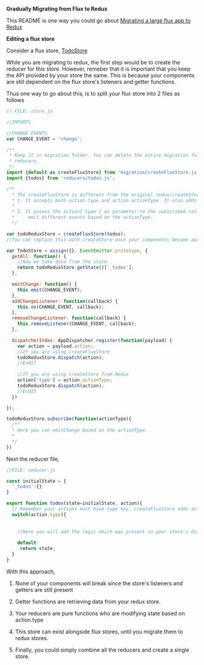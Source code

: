 **Gradually Migrating from Flux to Redux**

This README is one way you could go about [Migrating a large flux app to Redux](http://redux.js.org/docs/recipes/MigratingToRedux.html)



**Editing a flux store**

Consider a flux store, [TodoStore](https://facebook.github.io/flux/docs/todo-list.html#creating-stores)

While you are migrating to redux, the first step would be to create the reducer for this store. However, remeber that it is important that you keep the API provided by your store the same. This is because your components are still dependent on the flux store's listeners and getter functions.

Thus one way to go about this, is to split your flux store into 2 files as follows

```javascript
// FILE: store.js

//IMPORTS

//CHANGE EVENTS
var CHANGE_EVENT = 'change';

/**
 * Keep it in migration folder. You can delete the entire migration folder when you have created all
 * reducers.
 */
import {default as createFluxStore} from 'migration/createFluxStore.js';
import {todos} from 'reducers/todos.js';

/**
  * The createFluxStore is different from the original redux/createStore in 2 ways,
  * 1. It accepts both action.type and action.actionType. It also adds the 'type' key so that your reducer  *     will work as required.
  *
  * 2. It passes the action['type'] as parameter to the subscribed callbacks. You can use this if you have 
  *     emit different events based on the actionType.
  */

var todoReduxStore = createFluxStore(todos);
//You can replace this with createStore once your components become aware of redux through store.subscribe or react-redux.

var TodoStore = assign({}, EventEmitter.prototype, {
  getAll: function() {
    //Now we take data from the store.
    return todoReduxStore.getState()['_todos'];
  },

  emitChange: function() {
    this.emit(CHANGE_EVENT);
  },
  addChangeListener: function(callback) {
    this.on(CHANGE_EVENT, callback);
  },
  removeChangeListener: function(callback) {
    this.removeListener(CHANGE_EVENT, callback);
  },

  dispatcherIndex: AppDispatcher.register(function(payload) {
    var action = payload.action;
    //If you are using createFluxStore
    todoReduxStore.dispatch(action);
    //EndIf
     
    //If you are using createStore from Redux
    action['type'] = action.actionType;
    todoReduxStore.dispatch(action);
    //EndIf
  })

});

todoReduxStore.subscribe(function(actionType){
  /**
  * Here you can emitChange based on the actionType.
  * 
  */
})
```

Next the reducer file,
```javascript
//FILE: reducer.js

const initialState = {
  '_todos':{}
}

export function todos(state=initialState, action){
  // Remember your actions must have type key. createFluxStore adds actionType to the type internally.
  switch(action.type){ 
  
  
    //Here you will add the logic which was present in your store's dispatch Handler.
  
    default:
     return state;
  }
}
```

With this approach,

1. None of your components will break since the store's listeners and getters are still present

2. Getter functions are retrieving data from your redux store.

3. Your reducers are pure functions who are modifying state based on action.type

4. This store can exist alongside flux stores, until you migrate them to redux stores.

5. Finally, you could simply combine all the reducers and create a single store.
